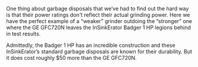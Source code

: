 One thing about garbage disposals that we’ve had to find out the hard way is that their power ratings don't reflect their actual grinding power. Here we have the perfect example of a “weaker” grinder outdoing the “stronger” one where the GE GFC720N leaves the InSinkErator Badger 1 HP legions behind in test results.

Admittedly, the Badger 1 HP has an incredible construction and these InSinkErator’s standard garbage disposals are known for their durability. But it does cost roughly $50 more than the GE GFC720N.
